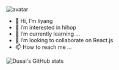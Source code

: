 ![avatar](/home/images/cool.png)
- 👋 Hi, I’m liyang
- 👀 I’m interested in hihop
- 🌱 I’m currently learning ...
- 💞️ I’m looking to collaborate on React.js
- 📫 How to reach me ...

<!---
liyangIsDSG/liyangIsDSG is a ✨ special ✨ repository because its `README.md` (this file) appears on your GitHub profile.
You can click the Preview link to take a look at your changes.
--->
![Dusai's GitHub stats](https://github-readme-stats.vercel.app/api?username=liyangIsDSG)
